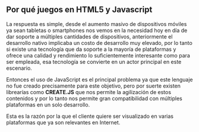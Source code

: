 
## Por qué juegos en HTML5 y Javascript


La respuesta es simple, desde el aumento masivo de dispositivos móviles ya sean tabletas o smartphones nos vemos en la necesidad hoy en día de dar soporte a múltiples cantidades de dispositivos, anteriormente el desarrollo nativo implicaba un costo de desarrollo muy elevado, por lo tanto si existe una tecnología que da soporte a la mayoría de plataformas y ofrece una calidad y rendimiento lo suficientemente interesante como para ser empleada, esa tecnología se convierte en un actor principal en este escenario.

Entonces el uso de JavaScript es el principal problema ya que este lenguaje no fue creado precisamente para este objetivo, pero por suerte existen librearías como **CREATE.JS** que nos permite la agilización de estos contenidos y por lo tanto nos permite gran compatibilidad con múltiples plataformas en un solo desarrollo.

Esta es la razón por la que el cliente quiere ser visualizado en varias plataformas que ya son relevantes en Internet.


